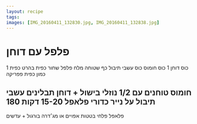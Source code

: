 ```yaml
---
layout: recipe
tags:
images: [IMG_20160411_132830.jpg, IMG_20160411_132838.jpg]
---
```


# פלפל עם דוחן
1 כוס דוחן
1 כוס חומוס
כוס עשבי תיבול
כף שטוחה מלח
פלפל שחור
כפית בהרט
כפית כמון
כפית פפריקה

חומוס טוחנים עם 1/2 נוזלי בישול
    + דוחן תבלינים עשבי תיבול
על נייר כדורי פלאפל
15-20 דקות 180
--
פלאפל פלחי בטטות אפויים
או מג׳דרה בורגול + עדשים

